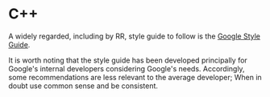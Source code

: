 # C++

A widely regarded, including by RR, style guide to follow is the 
[Google Style Guide](https://google.github.io/styleguide/cppguide.html).

It is worth noting that the style guide has been developed principally 
for Google's internal developers considering Google's needs. 
Accordingly, some recommendations are less relevant to the average developer; 
When in doubt use common sense and be consistent. 
